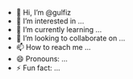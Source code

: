 - 👋 Hi, I’m @gulfiz
- 👀 I’m interested in ...
- 🌱 I’m currently learning ...
- 💞️ I’m looking to collaborate on ...
- 📫 How to reach me ...
- 😄 Pronouns: ...
- ⚡ Fun fact: ...

<!---
gulfiz/gulfiz is a ✨ special ✨ repository because its `README.md` (this file) appears on your GitHub profile.
You can click the Preview link to take a look at your changes.
